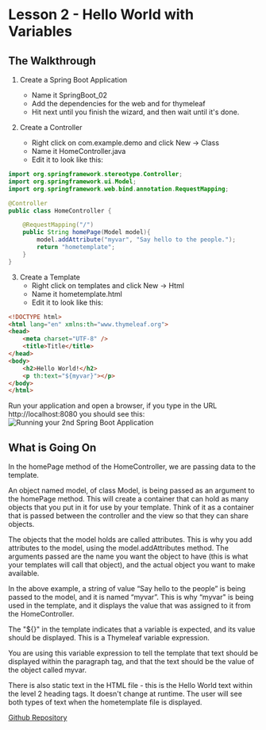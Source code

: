 # Lesson 2 - Hello World with Variables 
## The Walkthrough 

1. Create a Spring Boot Application 
	* Name it SpringBoot_02 
	* Add the dependencies for the web and for thymeleaf 
	* Hit next until you finish the wizard, and then wait until it's done.    

2. Create a Controller 
	* Right click on com.example.demo and click New -> Class 
	* Name it HomeController.java 
	* Edit it to look like this: 
```java
import org.springframework.stereotype.Controller;
import org.springframework.ui.Model;
import org.springframework.web.bind.annotation.RequestMapping;

@Controller
public class HomeController {

    @RequestMapping("/")
    public String homePage(Model model){
        model.addAttribute("myvar", "Say hello to the people.");
        return "hometemplate";
    }
}
```

3. Create a Template 
  	* Right click on templates and click New -> Html 
	* Name it hometemplate.html 
	* Edit it to look like this: 
```html
<!DOCTYPE html>
<html lang="en" xmlns:th="www.thymeleaf.org">
<head>
    <meta charset="UTF-8" />
    <title>Title</title>
</head>
<body>
    <h2>Hello World!</h2>
    <p th:text="${myvar}"></p>
</body>
</html>
```

Run your application and open a browser, if you type in the URL http://localhost:8080 you should see this: 
![Running your 2nd Spring Boot Application](https://github.com/ajhenley/unofficialguides/blob/master/IntroToSpringBoot/img/Lesson02.png "Running your 2nd Spring Boot Application")

## What is Going On
In the homePage method of the HomeController, we are passing data to the template.  

An object named model, of class Model, is being passed as an argument to the homePage method. This will create a container that can hold as many objects that you put in it for use by your template. Think of it as a container that is passed between the controller and the view so that they can share objects.  

The objects that the model holds are called attributes. This is why you add attributes to the model, using the model.addAttributes method. The arguments passed are the name you want the object to have (this is what your templates will call that object), and the actual object you want to make available.   

In the above example, a string of value “Say hello to the people” is being passed to the model, and it is named “myvar”. This is why “myvar" is being used in the template, and it displays the value that was assigned to it from the HomeController.  

The "${}" in the template indicates that a variable is expected, and its value should be displayed. This is a Thymeleaf variable expression.  

You are using this variable expression to tell the template that text should be displayed within the paragraph tag, and that the text should be the value of the object called myvar.  

There is also static text in the HTML file - this is the Hello World text within the level 2 heading tags. It doesn't change at runtime. The user will see both types of text when the hometemplate file is displayed.

[Github Repository](https://github.com/ajhenley/SpringBoot_02)
